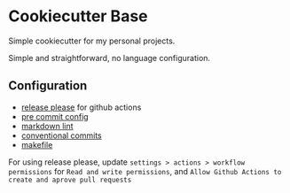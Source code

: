 # Cookiecutter Base

Simple cookiecutter for my personal projects.

Simple and straightforward, no language configuration.

## Configuration

- [release please](https://github.com/googleapis/release-please) for github actions
- [pre commit config](https://github.com/pre-commit/pre-commit)
- [markdown lint](https://github.com/igorshubovych/markdownlint-cli)
- [conventional commits](https://www.conventionalcommits.org/en/v1.0.0/)
- [makefile](https://makefiletutorial.com/)

For using release please, update `settings > actions > workflow permissions` for `Read and write permissions`,
and `Allow Github Actions to create and aprove pull requests`
